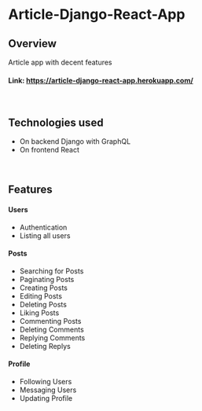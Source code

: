 # Article-Django-React-App

## Overview
Article app with decent features

#### **Link: https://article-django-react-app.herokuapp.com/**

<br/>

## Technologies used
- On backend Django with GraphQL
- On frontend React

<br/>

## Features
#### Users
- Authentication
- Listing all users
#### Posts
- Searching for Posts
- Paginating Posts
- Creating Posts
- Editing Posts
- Deleting Posts
- Liking Posts
- Commenting Posts
- Deleting Comments
- Replying Comments
- Deleting Replys
#### Profile
- Following Users
- Messaging Users
- Updating Profile